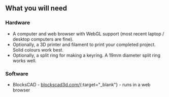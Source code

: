 ## What you will need

### Hardware

+ A computer and web browser with WebGL support (most recent laptop / desktop computers are fine). 
+ Optionally, a 3D printer and filament to print your completed project. Solid colours work best. 
+ Optionally, a split ring for making a keyring. A 19mm diameter split ring works well. 

### Software

+ BlocksCAD - [blockscad3d.com/](https://www.blockscad3d.com/){:target="_blank"} - runs in a web browser


